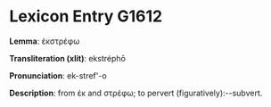 # Lexicon Entry G1612

**Lemma**: ἐκστρέφω

**Transliteration (xlit)**: ekstréphō

**Pronunciation**: ek-stref'-o

**Description**:
from ἐκ and στρέφω; to pervert (figuratively):--subvert.
